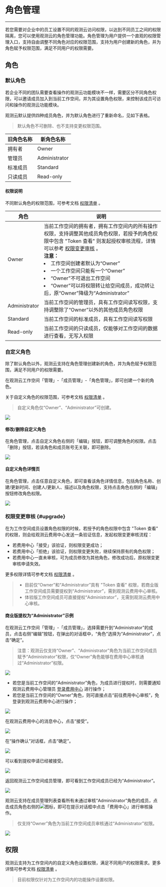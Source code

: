 # 角色管理
---

若您需要对企业中的员工设置不同的观测云访问权限，以达到不同员工之间的权限隔离，您可以使用观测云的角色管理功能。角色管理为用户提供一个直观的权限管理入口，支持自由调整不同角色对应的权限范围，支持为用户创建新的角色，并为角色赋予权限范围，满足不同用户的权限需要。

## 角色

### 默认角色

若企业不同的团队需要查看操作的观测云功能模块不一样，需要区分不同角色权限，可以邀请成员加入到当前工作空间，并为其设置角色权限，来控制该成员可访问和操作的观测云功能模块。

观测云默认提供四种成员角色，并为默认角色进行了重新命名，见如下表格。

> 默认角色不可删除、也不支持变更权限范围。

| 旧角色名称 | 新角色名称    |
| ---------- | ------------- |
| 拥有者     | Owner         |
| 管理员     | Administrator |
| 标准成员   | Standard      |
| 只读成员   | Read-only     |

#### 权限说明

不同默认角色的权限范围，可参考文档 [权限清单](role-list.md) 。

| **角色** | **说明**                                                     |
| -------- | ------------------------------------------------------------ |
| Owner | 当前工作空间的拥有者，拥有工作空间内的所有操作权限，支持调整其他成员角色权限，若授予的角色权限中包含 "Token 查看" 则发起授权审核流程，详情可以参考 [权限变更审核](#upgrade) 。<br />**注意：**<br /><li>工作空间创建者默认为“Owner”<br /><li>一个工作空间只能有一个“Owner”<br /><li> “Owner”不可退出工作空间<br /><li> “Owner”可以将权限转让给空间成员，成功转让后，原“Owner”降级为“Administrator” |
| Administrator | 当前工作空间的管理员，具有工作空间读写权限，支持调整除了“Owner”以外的其他成员角色权限 |
| Standard | 当前工作空间的标准成员，具有工作空间读写权限                 |
| Read-only | 当前工作空间的只读成员，仅能够对工作空间的数据进行查看，无写入权限 |

### 自定义角色

除了默认角色以外，观测云支持在角色管理创建新的角色，并为角色赋予权限范围，满足不同用户的权限需要。

在观测云工作空间「管理」-「成员管理」-「角色管理」，即可创建一个新的角色。

关于自定义角色的权限范围，可参考文档 [权限清单](role-list.md) 。

> 自定义角色仅“Owner”、“Administrator”可创建。

![](img/8.member_6.png)

#### 修改/删除自定义角色

在角色管理，点击自定义角色右侧的「编辑」按钮，即可调整角色的权限。点击「删除」按钮，若该角色和成员账号无关联，即可删除。

![](img/8.member_4.png)

#### 自定义角色详情页

在角色管理，点击任意自定义角色，即可查看该角色详情信息，包括角色名称、创建/更新时间、创建人/更新人、描述以及角色权限，支持点击角色右侧的「编辑」按钮修改角色权限。

![](img/8.member_13.1.png)

### 权限变更审核 {#upgrade}

在为工作空间成员设置角色权限的时候，若授予的角色权限中包含 "Token 查看" 的权限，则会给观测云费用中心发送一条验证信息，发起权限变更审核流程：

- 若费用中心「接受」该验证，则权限变更成功；
- 若费用中心「拒绝」该验证，则权限变更失败，继续保持原有的角色权限；
- 若费用中心一直未审核，可为成员修改为其他角色，修改成功后，原权限变更审核申请失效。

更多权限详情可参考文档 [权限清单](role-list.md) 。

> - 目前仅“Owner”和“Administrator”具有 "Token 查看" 权限，若商业版工作空间成员需要提权到“Administrator”，需到观测云费用中心审核。
> - 体验版工作空间成员可直接提权“Administrator”，无需到观测云费用中心审核。

#### 商业版提权为“Administrator”示例

在观测云工作空间「管理」-「成员管理」，选择需要升到“Administrator”的成员，点击右侧“编辑”按钮，在弹出的对话框中，“角色”选择为“Administrator”，点击“确定”。

> 注意：观测云仅支持“Owner”、“Administrator”角色为当前工作空间成员赋予“Administrator”权限，仅“Owner”角色能够在费用中心审核通过“Administrator”权限。

![](img/11.role_upgrade_1.png)

- 若您是当前工作空间的“Administrator”角色，为成员进行提权时，则需要通知观测云费用中心管理员 [登录费用中心](https://boss.guance.com/) 进行操作；
- 若您是当前工作空间的“Owner”角色，则可直接点击“前往费用中心审核”，免登录到观测云费用中心进行操作；

![](img/11.role_upgrade_2.png)

在观测云费用中心的消息中心，点击“接受”。

![](img/11.role_upgrade_3.png)

在“操作确认”对话框，点击“确定”。

![](img/11.role_upgrade_4.png)

可以看到提权申请已经被接受。

![](img/11.role_upgrade_5.png)

返回观测云工作空间成员管理，即可看到工作空间成员已经为“Administrator”。

![](img/11.role_upgrade_6.png)

观测云支持在成员管理列表查看所有未通过审核“Administrator”角色的成员，点击成员角色右侧的![](img/4.member_admin_2.png)图标，即可在提示对话框中点击「费用中心」进行审核操作。

> 仅支持“Owner”角色为当前工作空间成员审核通过“Administrator”权限。

![](img/4.member_admin_1.png)

## 权限

观测云支持为工作空间内的自定义角色设置权限，满足不同用户的权限需求。更多详情可参考文档 [权限清单](role-list.md) 。

> 目前权限仅针对为工作空间内的功能操作设置权限。